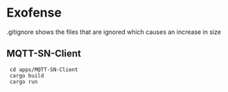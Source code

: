 # Exofense 
.gitignore shows the files that are ignored which causes an increase in size 

## MQTT-SN-Client
```
 cd apps/MQTT-SN-Client
 cargo build
 cargo run 
```

